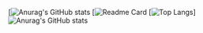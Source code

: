 

<!--
**XiaoGeQwQ/XiaoGeQwQ** is a ✨ _special_ ✨ repository because its `README.md` (this file) appears on your GitHub profile.

Here are some ideas to get you started:

- 🔭 I’m currently working on ...
- 🌱 I’m currently learning ...
- 👯 I’m looking to collaborate on ...
- 🤔 I’m looking for help with ...
- 💬 Ask me about ...
- 📫 How to reach me: ...
- 😄 Pronouns: ...
- ⚡ Fun fact: ...
-->
[![Anurag's GitHub stats](https://github-readme-stats.vercel.app/api?username=XiaoGeQwQ)
[![Readme Card](https://github-readme-stats.vercel.app/api/pin/?username=XiaoGeQwQ)
[![Top Langs](https://github-readme-stats.vercel.app/api/top-langs/?username=XiaoGeQwQ)]
![Anurag's GitHub stats](https://github-readme-stats.vercel.app/api?username=XiaoGeQwQ&show_icons=true&theme=tokyonight)
